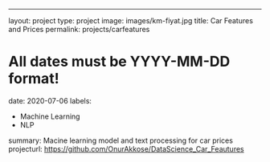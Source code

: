 ---
layout: project
type: project
image: images/km-fiyat.jpg
title: Car Features and Prices
permalink: projects/carfeatures
# All dates must be YYYY-MM-DD format!
date: 2020-07-06
labels:
  - Machine Learning
  - NLP
  
  
summary: Macine learning model and text processing for car prices
projecturl: https://github.com/OnurAkkose/DataScience_Car_Feautures


